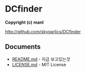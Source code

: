 # DCfinder
**Copyright (c)** **manl**

http://github.com/skygarlics/DCfinder

Documents
--------
- [README.md](README.md) - 지금 보고있는것
- [LICENSE.md](LICENSE.md) - MIT License
